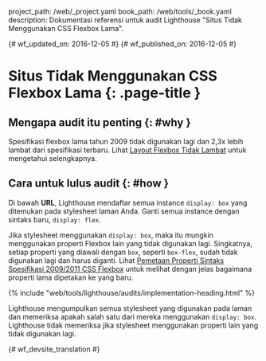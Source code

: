 project_path: /web/_project.yaml
book_path: /web/tools/_book.yaml
description: Dokumentasi referensi untuk audit Lighthouse "Situs Tidak Menggunakan CSS Flexbox Lama".

{# wf_updated_on: 2016-12-05 #}
{# wf_published_on: 2016-12-05 #}

# Situs Tidak Menggunakan CSS Flexbox Lama  {: .page-title }

## Mengapa audit itu penting {: #why }

Spesifikasi flexbox lama tahun 2009 tidak digunakan lagi dan 2,3x lebih lambat
dari spesifikasi terbaru. Lihat [Layout Flexbox Tidak Lambat][slow] untuk mengetahui
selengkapnya.

[slow]: https://developers.google.com/web/updates/2013/10/Flexbox-layout-isn-t-slow

## Cara untuk lulus audit {: #how }

Di bawah **URL**, Lighthouse mendaftar semua instance `display: box` yang ditemukan
pada stylesheet laman Anda. Ganti semua instance dengan sintaks baru,
`display: flex`.

Jika stylesheet menggunakan `display: box`, maka itu mungkin menggunakan properti Flexbox
lain yang tidak digunakan lagi. Singkatnya, setiap properti yang diawali dengan `box`,
seperti `box-flex`, sudah tidak digunakan lagi dan harus diganti. Lihat
[Pemetaan Properti Sintaks Spesifikasi 2009/2011 CSS Flexbox][map] untuk melihat dengan jelas bagaimana
properti lama dipetakan ke yang baru.

[map]: https://wiki.csswg.org/spec/flexbox-2009-2011-spec-property-mapping

{% include "web/tools/lighthouse/audits/implementation-heading.html" %}

Lighthouse mengumpulkan semua stylesheet yang digunakan pada laman dan memeriksa apakah salah satu dari
mereka menggunakan `display: box`. Lighthouse tidak memeriksa jika stylesheet menggunakan
properti lain yang tidak digunakan lagi.


{# wf_devsite_translation #}
